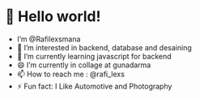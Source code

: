 # 👋 Hello world!
- I’m @Rafilexsmana 
- 👀 I’m interested in backend, database and desaining
- 🌱 I’m currently learning javascript for backend
- 😄 I’m currently in collage at gunadarma
- 📫 How to reach me : @rafi_lexs
- ⚡ Fun fact: I Like Automotive and Photography

